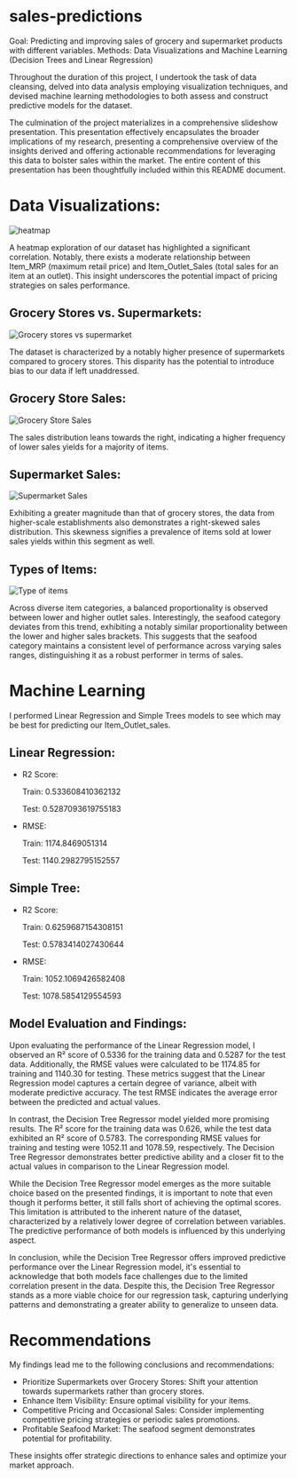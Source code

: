 # sales-predictions

Goal: Predicting and improving sales of grocery and supermarket products with different variables. Methods: Data Visualizations and Machine Learning (Decision Trees and Linear Regression)

Throughout the duration of this project, I undertook the task of data cleansing, delved into data analysis employing visualization techniques, and devised machine learning methodologies to both assess and construct predictive models for the dataset.

The culmination of the project materializes in a comprehensive slideshow presentation. This presentation effectively encapsulates the broader implications of my research, presenting a comprehensive overview of the insights derived and offering actionable recommendations for leveraging this data to bolster sales within the market. The entire content of this presentation has been thoughtfully included within this README document.

# Data Visualizations: 

![heatmap](https://github.com/carmeniturbe/sales-predictions/assets/98364829/c7250cda-1841-4742-83f8-2ca3dbe313b6)

A heatmap exploration of our dataset has highlighted a significant correlation. Notably, there exists a moderate relationship between Item_MRP (maximum retail price) and Item_Outlet_Sales (total sales for an item at an outlet). This insight underscores the potential impact of pricing strategies on sales performance.

## Grocery Stores vs. Supermarkets:

![Grocery stores vs supermarket](https://github.com/carmeniturbe/sales-predictions/assets/98364829/776e2559-c4cb-4166-8422-ee91090df084)

The dataset is characterized by a notably higher presence of supermarkets compared to grocery stores. This disparity has the potential to introduce bias to our data if left unaddressed.

## Grocery Store Sales:

![Grocery Store Sales](https://github.com/carmeniturbe/sales-predictions/assets/98364829/acb534a9-1584-4c45-8b94-f18827e48c7d)

The sales distribution leans towards the right, indicating a higher frequency of lower sales yields for a majority of items.

## Supermarket Sales:

![Supermarket Sales](https://github.com/carmeniturbe/sales-predictions/assets/98364829/0269d89d-8f89-4902-b959-2671be8986bf)

Exhibiting a greater magnitude than that of grocery stores, the data from higher-scale establishments also demonstrates a right-skewed sales distribution. This skewness signifies a prevalence of items sold at lower sales yields within this segment as well.

## Types of Items:

![Type of items](https://github.com/carmeniturbe/sales-predictions/assets/98364829/48cc82e3-9dd1-43f7-8288-3060b90f57a0)

Across diverse item categories, a balanced proportionality is observed between lower and higher outlet sales. Interestingly, the seafood category deviates from this trend, exhibiting a notably similar proportionality between the lower and higher sales brackets. This suggests that the seafood category maintains a consistent level of performance across varying sales ranges, distinguishing it as a robust performer in terms of sales.

# Machine Learning

I performed Linear Regression and Simple Trees models to see which may be best for predicting our Item_Outlet_sales.

## Linear Regression:

- R2 Score:
  
  Train: 0.533608410362132

  Test: 0.5287093619755183
  
- RMSE:
  
  Train: 1174.8469051314

  Test: 1140.2982795152557

## Simple Tree:

- R2 Score:
  
  Train: 0.6259687154308151

  Test: 0.5783414027430644
  
- RMSE:
  
  Train: 1052.1069426582408

  Test: 1078.5854129554593

## Model Evaluation and Findings:

Upon evaluating the performance of the Linear Regression model, I observed an R² score of 0.5336 for the training data and 0.5287 for the test data. Additionally, the RMSE values were calculated to be 1174.85 for training and 1140.30 for testing. These metrics suggest that the Linear Regression model captures a certain degree of variance, albeit with moderate predictive accuracy. The test RMSE indicates the average error between the predicted and actual values.

In contrast, the Decision Tree Regressor model yielded more promising results. The R² score for the training data was 0.626, while the test data exhibited an R² score of 0.5783. The corresponding RMSE values for training and testing were 1052.11 and 1078.59, respectively. The Decision Tree Regressor demonstrates better predictive ability and a closer fit to the actual values in comparison to the Linear Regression model.

While the Decision Tree Regressor model emerges as the more suitable choice based on the presented findings, it is important to note that even though it performs better, it still falls short of achieving the optimal scores. This limitation is attributed to the inherent nature of the dataset, characterized by a relatively lower degree of correlation between variables. The predictive performance of both models is influenced by this underlying aspect.

In conclusion, while the Decision Tree Regressor offers improved predictive performance over the Linear Regression model, it's essential to acknowledge that both models face challenges due to the limited correlation present in the data. Despite this, the Decision Tree Regressor stands as a more viable choice for our regression task, capturing underlying patterns and demonstrating a greater ability to generalize to unseen data.

# Recommendations

My findings lead me to the following conclusions and recommendations:
- Prioritize Supermarkets over Grocery Stores: Shift your attention towards supermarkets rather than grocery stores.
- Enhance Item Visibility:  Ensure optimal visibility for your items.
- Competitive Pricing and Occasional Sales:  Consider implementing competitive pricing strategies or periodic sales promotions.
- Profitable Seafood Market: The seafood segment demonstrates potential for profitability.

These insights offer strategic directions to enhance sales and optimize your market approach.
